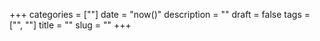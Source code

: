 +++
categories = [""]
date = "now()"
description = ""
draft = false
tags = ["", ""]
title = ""
slug = ""
+++
